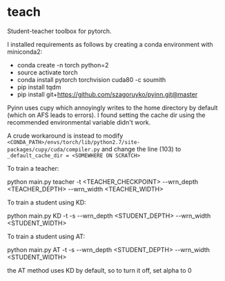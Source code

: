 # teach

Student-teacher toolbox for pytorch.

I installed requirements as follows by creating a conda environment with miniconda2:

- conda create -n torch python=2
- source activate torch
- conda install pytorch torchvision cuda80 -c soumith
- pip install tqdm
- pip install git+https://github.com/szagoruyko/pyinn.git@master

Pyinn uses cupy which annoyingly writes to the home directory by default (which on AFS leads to errors). I found setting the cache dir using the recommended environmental variable didn't work.

A crude workaround is instead to modify `<CONDA_PATH>/envs/torch/lib/python2.7/site-packages/cupy/cuda/compiler.py` and change the line (103) to `_default_cache_dir = <SOMEWHERE ON SCRATCH>`

To train a teacher:

python main.py teacher <CONV-TYPE> -t <TEACHER_CHECKPOINT> --wrn_depth <TEACHER_DEPTH> --wrn_width <TEACHER_WIDTH>

To train a student using KD:

python main.py KD <CONV-TYPE> -t <EXISTING TEACHER CHECKPOINT> -s <STUDENT CHECKPOINT> --wrn_depth <STUDENT_DEPTH> --wrn_width <STUDENT_WIDTH>
  
To train a student using AT:

python main.py AT <CONV-TYPE> -t <EXISTING TEACHER CHECKPOINT> -s <STUDENT CHECKPOINT> --wrn_depth <STUDENT_DEPTH> --wrn_width <STUDENT_WIDTH>
  
the AT method uses KD by default, so to turn it off, set alpha to 0
  
    
